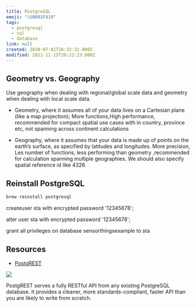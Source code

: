 ```yaml
---
title: PostgreSQL
emoji: "\U0001F418"
tags:
  - postgresql
  - sql
  - database
link: null
created: 2020-07-01T16:33:32.000Z
modified: 2021-11-15T20:22:23.000Z
---
```


## Geometry vs. Geography

Use geography when dealing with regional/global scale data and geometry when dealing with local scale data.

- Geometry, where it assumes all of your data lives on a Cartesian plane (like a map projection); More functions,High performance, recommended for compact spatial use cases with in country, province etc, not spanning across continent calculations

- Geography, where it assumes that your data is made up of points on the earth’s surface, as specified by latitudes and longitudes. More precision, Les number of functions, less performing than geometry ,recommended for calculation spanning multiple geographies. We should also specify spatial reference id like 4326.

## Reinstall PostgreSQL

```sh
brew reinstall postgresql
```

createuser sta with encrypted password '12345678';

alter user sta with encrypted password '12345678';

grant all privileges on database sensorthingsexample to sta

## Resources

- [PostgREST](https://github.com/PostgREST/postgrest)

![](https://github.com/PostgREST/postgrest/blob/master/static/bigger-logo.png)

PostgREST serves a fully RESTful API from any existing PostgreSQL database. It provides a cleaner, more standards-compliant, faster API than you are likely to write from scratch.
